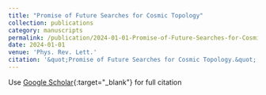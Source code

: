 ```yaml
---
title: "Promise of Future Searches for Cosmic Topology"
collection: publications
category: manuscripts
permalink: /publication/2024-01-01-Promise-of-Future-Searches-for-Cosmic-Topology
date: 2024-01-01
venue: 'Phys. Rev. Lett.'
citation: '&quot;Promise of Future Searches for Cosmic Topology.&quot; Phys. Rev. Lett., 2024.'
---
```

Use [Google Scholar](https://scholar.google.com/scholar?q=Promise+of+Future+Searches+for+Cosmic+Topology){:target="_blank"} for full citation